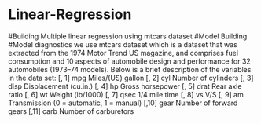 # Linear-Regression

#Building Multiple linear regression using mtcars dataset
#Model Building
#Model diagnostics
we use mtcars dataset which is a dataset that was extracted from the 1974 Motor Trend US magazine, and comprises fuel consumption and 10 aspects of automobile design and performance for 32 automobiles (1973–74 models). Below is a brief description of the variables in the data set:
[, 1]   mpg     Miles/(US) gallon
[, 2]   cyl     Number of cylinders
[, 3]   disp    Displacement (cu.in.)
[, 4]   hp      Gross horsepower
[, 5]   drat    Rear axle ratio
[, 6]   wt      Weight (lb/1000)
[, 7]   qsec    1/4 mile time
[, 8]   vs      V/S
[, 9]   am      Transmission (0 = automatic, 1 = manual)
[,10]   gear    Number of forward gears
[,11]   carb    Number of carburetors
